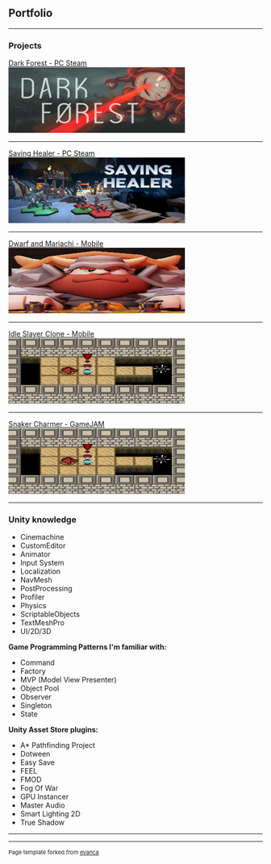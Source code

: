 ## Portfolio

---

### Projects

[Dark Forest - PC Steam](/darkForest)
<img src="images/dark_forest616.png?raw=true" width="350" height="130"/>

---
[Saving Healer - PC Steam](/pdf/sample_presentation.pdf)
<img src="images/savingHealer_616.png?raw=true" width="350" height="130"/>

---
[Dwarf and Mariachi - Mobile](http://example.com/)
<img src="images/Mariachis_and_Dwarfs.jpg?raw=true" width="350" height="130"/>

---
[Idle Slayer Clone - Mobile](http://example.com/)
<img src="images/snakeCharmer.png?raw=true" width="350" height="130"/>

---
[Snaker Charmer - GameJAM](http://example.com/)
<img src="images/snakeCharmer.png?raw=true" width="350" height="130"/>

---

### Unity knowledge

- Cinemachine
- CustomEditor
- Animator
- Input System 
- Localization 
- NavMesh
- PostProcessing
- Profiler
- Physics
- ScriptableObjects
- TextMeshPro
- UI/2D/3D

**Game Programming Patterns I'm familiar with:**

- Command
- Factory
- MVP (Model View Presenter)
- Object Pool
- Observer
- Singleton 
- State
 
**Unity Asset Store plugins:**

- A* Pathfinding Project
- Dotween
- Easy Save
- FEEL
- FMOD
- Fog Of War
- GPU Instancer
- Master Audio
- Smart Lighting 2D
- True Shadow

---



---
<p style="font-size:11px">Page template forked from <a href="https://github.com/evanca/quick-portfolio">evanca</a></p>
<!-- Remove above link if you don't want to attibute -->
